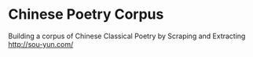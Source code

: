 # Chinese Poetry Corpus

Building a corpus of Chinese Classical Poetry by Scraping and Extracting http://sou-yun.com/


